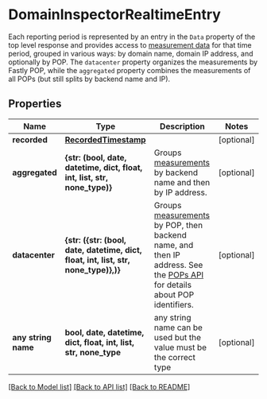 # DomainInspectorRealtimeEntry

Each reporting period is represented by an entry in the `Data` property of the top level response and provides access to [measurement data](#measurements-data-model) for that time period, grouped in various ways: by domain name, domain IP address, and optionally by POP. The `datacenter` property organizes the measurements by Fastly POP, while the `aggregated` property combines the measurements of all POPs (but still splits by backend name and IP). 

## Properties
Name | Type | Description | Notes
------------ | ------------- | ------------- | -------------
**recorded** | [**RecordedTimestamp**](RecordedTimestamp.md) |  | [optional] 
**aggregated** | **{str: (bool, date, datetime, dict, float, int, list, str, none_type)}** | Groups [measurements](#measurements-data-model) by backend name and then by IP address. | [optional] 
**datacenter** | **{str: ({str: (bool, date, datetime, dict, float, int, list, str, none_type)},)}** | Groups [measurements](#measurements-data-model) by POP, then backend name, and then IP address. See the [POPs API](https://www.fastly.com/documentation/reference/api/utils/pops/) for details about POP identifiers. | [optional] 
**any string name** | **bool, date, datetime, dict, float, int, list, str, none_type** | any string name can be used but the value must be the correct type | [optional]

[[Back to Model list]](../README.md#documentation-for-models) [[Back to API list]](../README.md#documentation-for-api-endpoints) [[Back to README]](../README.md)


